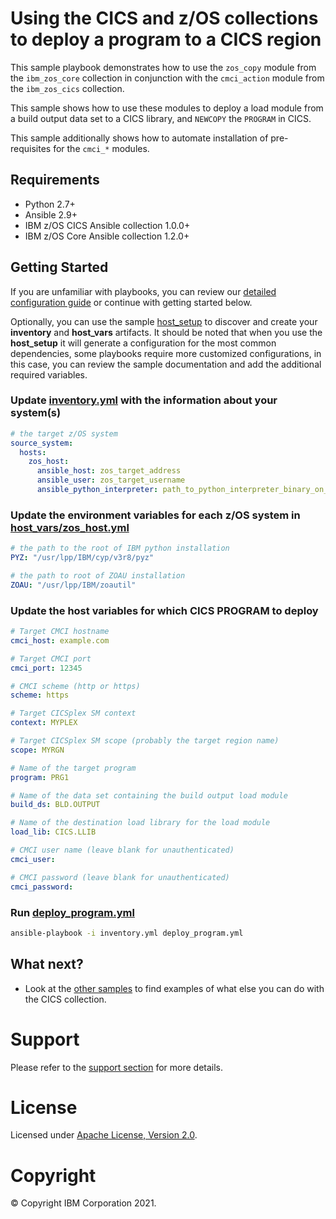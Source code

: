 # Using the CICS and z/OS collections to deploy a program to a CICS region

This sample playbook demonstrates how to use the `zos_copy` module from the `ibm_zos_core` collection in
conjunction with the `cmci_action` module from the `ibm_zos_cics` collection.

This sample shows how to use these modules to deploy a load module from a build output data set to a CICS
library, and `NEWCOPY` the `PROGRAM` in CICS.

This sample additionally shows how to automate installation of pre-requisites for the `cmci_*` modules.

## Requirements

- Python 2.7+
- Ansible 2.9+
- IBM z/OS CICS Ansible collection 1.0.0+
- IBM z/OS Core Ansible collection 1.2.0+

## Getting Started

If you are unfamiliar with playbooks, you can review our
[detailed configuration guide](../../../../docs/share/zos_core/configuration_guide.md) or
continue with getting started below.

Optionally, you can use the sample
[host_setup](../../../../zos_administration/host_setup/README.md)
to discover and create your **inventory** and **host_vars** artifacts. It should
be noted that when you use the **host_setup** it will generate a configuration
for the most common dependencies, some playbooks require more customized
configurations, in this case, you can review the sample documentation and
add the additional required variables.

### Update [inventory.yml](inventory.yml) with the information about your system(s)

```yaml
# the target z/OS system
source_system:
  hosts:
    zos_host:
      ansible_host: zos_target_address
      ansible_user: zos_target_username
      ansible_python_interpreter: path_to_python_interpreter_binary_on_zos_target
```

### Update the environment variables for each z/OS system in [host_vars/zos_host.yml](host_vars/zos_host.yml)

```yaml
# the path to the root of IBM python installation
PYZ: "/usr/lpp/IBM/cyp/v3r8/pyz"

# the path to root of ZOAU installation
ZOAU: "/usr/lpp/IBM/zoautil"
```

### Update the host variables for which CICS PROGRAM to deploy

```yaml
# Target CMCI hostname
cmci_host: example.com

# Target CMCI port
cmci_port: 12345

# CMCI scheme (http or https)
scheme: https

# Target CICSplex SM context
context: MYPLEX

# Target CICSplex SM scope (probably the target region name)
scope: MYRGN

# Name of the target program
program: PRG1

# Name of the data set containing the build output load module
build_ds: BLD.OUTPUT

# Name of the destination load library for the load module
load_lib: CICS.LLIB

# CMCI user name (leave blank for unauthenticated)
cmci_user:

# CMCI password (leave blank for unauthenticated)
cmci_password:
```

### Run [deploy_program.yml](deploy_program.yml)

```bash
ansible-playbook -i inventory.yml deploy_program.yml
```

## What next?

- Look at the [other samples](../..) to find examples of what else you can do with the CICS collection.

# Support

Please refer to the [support section](../../../../README.md/#support) for more details.

# License

Licensed under [Apache License, Version 2.0](https://opensource.org/licenses/Apache-2.0).

# Copyright

© Copyright IBM Corporation 2021.
